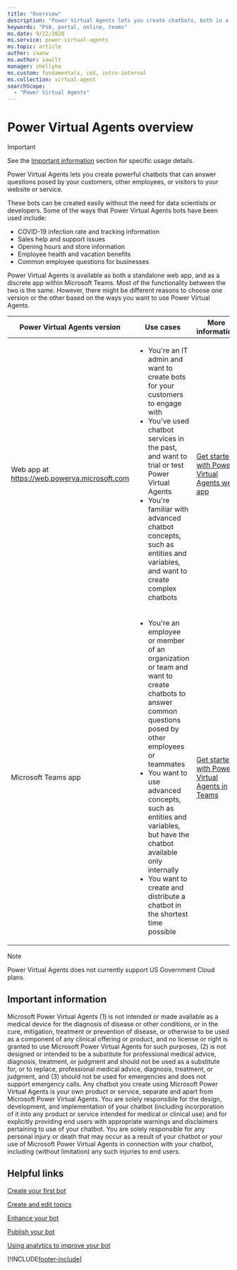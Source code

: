 ```yaml
---
title: "Overview"
description: "Power Virtual Agents lets you create chatbots, both in a dedicated online web app and as a Microsoft Teams app."
keywords: "PVA, portal, online, teams"
ms.date: 9/22/2020
ms.service: power-virtual-agents
ms.topic: article
author: iaanw
ms.author: iawilt
manager: shellyha
ms.custom: fundamentals, ceX, intro-internal
ms.collection: virtual-agent
searchScope:
  - "Power Virtual Agents"
---
```





# Power Virtual Agents overview

>[!IMPORTANT]
>See the [Important information](#important-information) section for specific usage details.

Power Virtual Agents lets you create powerful chatbots that can answer questions posed by your customers, other employees, or visitors to your website or service. 

These bots can be created easily without the need for data scientists or developers. Some of the ways that Power Virtual Agents bots have been used include:

- COVID-19 infection rate and tracking information
- Sales help and support issues
- Opening hours and store information
- Employee health and vacation benefits
- Common employee questions for businesses

Power Virtual Agents is available as both a standalone web app, and as a discrete app within Microsoft Teams. Most of the functionality between the two is the same. However, there might be different reasons to choose one version or the other based on the ways you want to use Power Virtual Agents.

Power Virtual Agents version | Use cases | More information
-- | -- | --
Web app at https://web.powerva.microsoft.com | <ul><li>You're an IT admin and want to create bots for your customers to engage with</li><li>You've used chatbot services in the past, and want to trial or test Power Virtual Agents</li><li>You're familiar with advanced chatbot concepts, such as entities and variables, and want to create complex chatbots</li></ul> | <div class="nextstepaction">[Get started with Power Virtual Agents web app](fundamentals-what-is-power-virtual-agents-portal.md)</div>
Microsoft Teams app |<ul><li>You're an employee or member of an organization or team and want to create chatbots to answer common questions posed by other employees or teammates</li><li>You want to use advanced concepts, such as entities and variables, but have the chatbot available only internally</li><li>You want to create and distribute a chatbot in the shortest time possible</li></ul> |  <div class="nextstepaction">[Get started with Power Virtual Agents in Teams](teams/fundamentals-what-is-power-virtual-agents-teams.md)</div>


>[!NOTE]
> Power Virtual Agents does not currently support US Government Cloud plans.


## Important information
<!-- CELA required disclosure, do not modify -->
Microsoft Power Virtual Agents (1) is not intended or made available as a medical device for the diagnosis of disease or other conditions, or in the cure, mitigation, treatment or prevention of disease, or otherwise to be used as a component of any clinical offering or product, and no license or right is granted to use Microsoft Power Virtual Agents for such purposes, (2) is not designed or intended to be a substitute for professional medical advice, diagnosis, treatment, or judgment and should not be used as a substitute for, or to replace, professional medical advice, diagnosis, treatment, or judgment, and (3) should not be used for emergencies and does not support emergency calls. Any chatbot you create using Microsoft Power Virtual Agents is your own product or service, separate and apart from Microsoft Power Virtual Agents. You are solely responsible for the design, development, and implementation of your chatbot (including incorporation of it into any product or service intended for medical or clinical use) and for explicitly providing end users with appropriate warnings and disclaimers pertaining to use of your chatbot. You are solely responsible for any personal injury or death that may occur as a result of your chatbot or your use of Microsoft Power Virtual Agents in connection with your chatbot, including (without limitation) any such injuries to end users.


## Helpful links

[Create your first bot](authoring-first-bot.md)

[Create and edit topics](authoring-create-edit-topics.md)

[Enhance your bot](advanced-fundamentals.md)

[Publish your bot](publication-fundamentals-publish-channels.md)

[Using analytics to improve your bot](analytics-overview.md)



[!INCLUDE[footer-include](includes/footer-banner.md)]